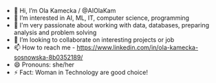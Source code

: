 - 👋 Hi, I’m Ola Kamecka / @AIOlaKam
- 👀 I’m interested in AI, ML, IT, computer science, programming
- 🌱 I'm very passionate about working with data, databases, preparing analysis and problem solving
- 💞️ I’m looking to collaborate on interesting projects or job
- 📫 How to reach me - https://www.linkedin.com/in/ola-kamecka-sosnowska-8b0352189/
- 😄 Pronouns: she/her
- ⚡ Fact: Woman in Technology are good choice! 

<!---
AIOlaKam/AIOlaKam is a ✨ special ✨ repository because its `README.md` (this file) appears on your GitHub profile.
You can click the Preview link to take a look at your changes.
--->
